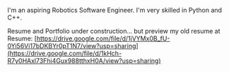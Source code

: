 I'm an aspiring Robotics Software Engineer. I'm very skilled in Python and C++. 

Resume and Portfolio under construction... but preview my old resume at
Resume: [https://drive.google.com/file/d/1jVYMx0B_fU-0Yi56Vi17bDKBYr0pT1N7/view?usp=sharing](https://drive.google.com/file/d/1kHch-R7y0HAxl73Fhi4Gux988tthxH0A/view?usp=sharing)
